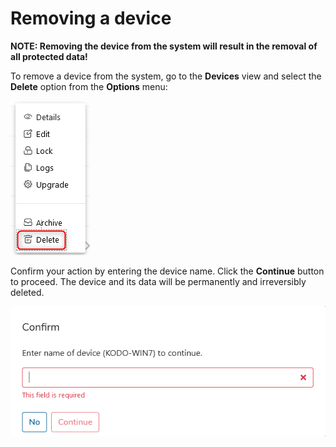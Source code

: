 # Removing a device

**NOTE: Removing the device from the system will result in the removal of all protected data!**

To remove a device from the system, go to the **Devices**  view and select the **Delete** option from the **Options** menu:

![](../.gitbook/assets/image%20%28136%29.png)

Confirm your action by entering the device name. Click the **Continue** button to proceed. The device and its data will be permanently and irreversibly deleted.

![](../.gitbook/assets/image%20%28131%29.png)




